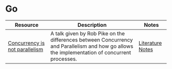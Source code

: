 # Go

| Resource                                                        | Description                                                                                                                                   | Notes                                                 |
| --------------------------------------------------------------- | --------------------------------------------------------------------------------------------------------------------------------------------- | ----------------------------------------------------- |
| [Concurrency is not parallelism](https://go.dev/blog/waza-talk) | A talk given by Rob Pike on the differences between Concurrency and Parallelism and how go allows the implementation of concurrent processes. | [Literature Notes](concurrency_is_not_parallelism.md) |
